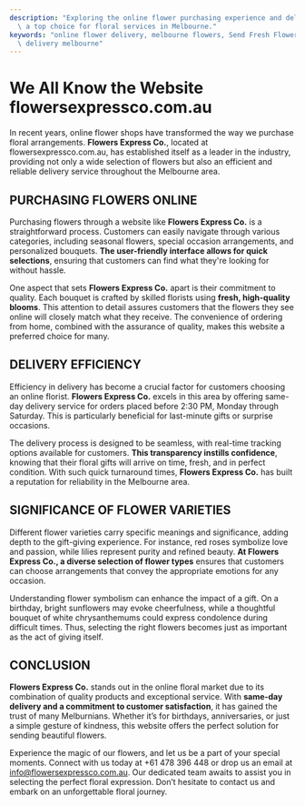 ```yaml
---
description: "Exploring the online flower purchasing experience and delivery efficiency of flowersexpressco.com.au,\
  \ a top choice for floral services in Melbourne."
keywords: "online flower delivery, melbourne flowers, Send Fresh Flowers in Melbourne, flower\
  \ delivery melbourne"
---
```

# We All Know the Website flowersexpressco.com.au

In recent years, online flower shops have transformed the way we purchase floral arrangements. **Flowers Express Co.**, located at flowersexpressco.com.au, has established itself as a leader in the industry, providing not only a wide selection of flowers but also an efficient and reliable delivery service throughout the Melbourne area. 

## PURCHASING FLOWERS ONLINE

Purchasing flowers through a website like **Flowers Express Co.** is a straightforward process. Customers can easily navigate through various categories, including seasonal flowers, special occasion arrangements, and personalized bouquets. **The user-friendly interface allows for quick selections**, ensuring that customers can find what they're looking for without hassle.

One aspect that sets **Flowers Express Co.** apart is their commitment to quality. Each bouquet is crafted by skilled florists using **fresh, high-quality blooms**. This attention to detail assures customers that the flowers they see online will closely match what they receive. The convenience of ordering from home, combined with the assurance of quality, makes this website a preferred choice for many.

## DELIVERY EFFICIENCY

Efficiency in delivery has become a crucial factor for customers choosing an online florist. **Flowers Express Co.** excels in this area by offering same-day delivery service for orders placed before 2:30 PM, Monday through Saturday. This is particularly beneficial for last-minute gifts or surprise occasions.

The delivery process is designed to be seamless, with real-time tracking options available for customers. **This transparency instills confidence**, knowing that their floral gifts will arrive on time, fresh, and in perfect condition. With such quick turnaround times, **Flowers Express Co.** has built a reputation for reliability in the Melbourne area.

## SIGNIFICANCE OF FLOWER VARIETIES

Different flower varieties carry specific meanings and significance, adding depth to the gift-giving experience. For instance, red roses symbolize love and passion, while lilies represent purity and refined beauty. **At Flowers Express Co., a diverse selection of flower types** ensures that customers can choose arrangements that convey the appropriate emotions for any occasion.

Understanding flower symbolism can enhance the impact of a gift. On a birthday, bright sunflowers may evoke cheerfulness, while a thoughtful bouquet of white chrysanthemums could express condolence during difficult times. Thus, selecting the right flowers becomes just as important as the act of giving itself.

## CONCLUSION

**Flowers Express Co.** stands out in the online floral market due to its combination of quality products and exceptional service. With **same-day delivery and a commitment to customer satisfaction**, it has gained the trust of many Melburnians. Whether it’s for birthdays, anniversaries, or just a simple gesture of kindness, this website offers the perfect solution for sending beautiful flowers.

Experience the magic of our flowers, and let us be a part of your special moments. Connect with us today at +61 478 396 448 or drop us an email at info@flowersexpressco.com.au. Our dedicated team awaits to assist you in selecting the perfect floral expression. Don’t hesitate to contact us and embark on an unforgettable floral journey.

